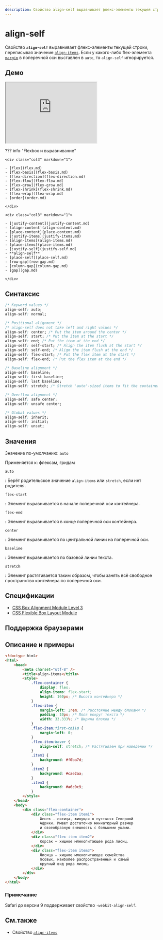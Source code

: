 ```yaml
---
description: Свойство align-self выравнивает флекс-элементы текущей строки, переписывая значение align-items
---
```


# align-self

Свойство **`align-self`** выравнивает флекс-элементы текущей строки, переписывая значение [`align-items`](align-items.md). Если у какого-либо flex-элемента [`margin`](margin.md) в поперечной оси выставлен в `auto`, то `align-self` игнорируется.

## Демо

<iframe class="interactive is-default-height" height="200" src="https://interactive-examples.mdn.mozilla.net/pages/css/align-self.html" title="MDN Web Docs Interactive Example" loading="lazy" data-readystate="complete"></iframe>

??? info "Flexbox и выравнивание"

    <div class="col3" markdown="1">

    - [flex](flex.md)
    - [flex-basis](flex-basis.md)
    - [flex-direction](flex-direction.md)
    - [flex-flow](flex-flow.md)
    - [flex-grow](flex-grow.md)
    - [flex-shrink](flex-shrink.md)
    - [flex-wrap](flex-wrap.md)
    - [order](order.md)

    </div>

    <div class="col3" markdown="1">

    - [justify-content](justify-content.md)
    - [align-content](align-content.md)
    - [place-content](place-content.md)
    - [justify-items](justify-items.md)
    - [align-items](align-items.md)
    - [place-items](place-items.md)
    - [justify-self](justify-self.md)
    - **align-self**
    - [place-self](place-self.md)
    - [row-gap](row-gap.md)
    - [column-gap](column-gap.md)
    - [gap](gap.md)

    </div>

## Синтаксис

```css
/* Keyword values */
align-self: auto;
align-self: normal;

/* Positional alignment */
/* align-self does not take left and right values */
align-self: center; /* Put the item around the center */
align-self: start; /* Put the item at the start */
align-self: end; /* Put the item at the end */
align-self: self-start; /* Align the item flush at the start */
align-self: self-end; /* Align the item flush at the end */
align-self: flex-start; /* Put the flex item at the start */
align-self: flex-end; /* Put the flex item at the end */

/* Baseline alignment */
align-self: baseline;
align-self: first baseline;
align-self: last baseline;
align-self: stretch; /* Stretch 'auto'-sized items to fit the container */

/* Overflow alignment */
align-self: safe center;
align-self: unsafe center;

/* Global values */
align-self: inherit;
align-self: initial;
align-self: unset;
```

## Значения

Значение по-умолчанию: `auto`

Применяется к: флексам, гридам

`auto`

: Берёт родительское значение `align-items` или `stretch`, если нет родителя.

`flex-start`

: Элемент выравнивается в начале поперечной оси контейнера.

`flex-end`

: Элемент выравнивается в конце поперечной оси контейнера.

`center`

: Элемент выравнивается по центральной линии на поперечной оси.

`baseline`

: Элемент выравнивается по базовой линии текста.

`stretch`

: Элемент растягивается таким образом, чтобы занять всё свободное пространство контейнера по поперечной оси.

## Спецификации

-   [CSS Box Alignment Module Level 3](https://drafts.csswg.org/css-align-3/#propdef-align-self)
-   [CSS Flexible Box Layout Module](https://drafts.csswg.org/css-flexbox-1/#propdef-align-self)

## Поддержка браузерами

<p class="ciu_embed" data-feature="flexbox" data-periods="future_1,current,past_1,past_2"></p>

## Описание и примеры

```html
<!doctype html>
<html>
    <head>
        <meta charset="utf-8" />
        <title>align-items</title>
        <style>
            .flex-container {
                display: flex;
                align-items: flex-start;
                height: 160px; /* Высота контейнера */
            }
            .flex-item {
                margin-left: 1rem; /* Расстояние между блоками */
                padding: 10px; /* Поля вокруг текста */
                width: 33.333%; /* Ширина блоков */
            }
            .flex-item:first-child {
                margin-left: 0;
            }
            .flex-item:hover {
                align-self: stretch; /* Растягиваем при наведении */
            }
            .item1 {
                background: #f0ba7d;
            }
            .item2 {
                background: #cae2aa;
            }
            .item3 {
                background: #a6c0c9;
            }
        </style>
    </head>
    <body>
        <div class="flex-container">
            <div class="flex-item item1">
                Фенек — лисица, живущая в пустынях Северной
                Африки. Имеет достаточно миниатюрный размер
                и своеобразную внешность с большими ушами.
            </div>
            <div class="flex-item item2">
                Корсак — хищное млекопитающее рода лисиц.
            </div>
            <div class="flex-item item3">
                Лисица — хищное млекопитающее семейства
                псовых, наиболее распространённый и самый
                крупный вид рода лисиц.
            </div>
        </div>
    </body>
</html>
```

### Примечание

Safari до версии 9 поддерживает свойство `-webkit-align-self`.

## См.также

-   Свойство [`align-items`](align-items.md)
